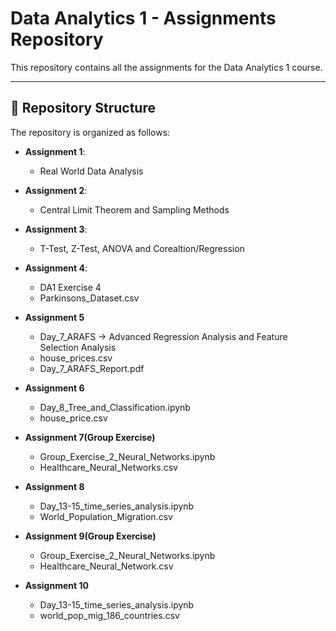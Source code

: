 # Data Analytics 1 - Assignments Repository
 
This repository contains all the assignments for the Data Analytics 1 course.

----------------------------------------

## 📂 Repository Structure

The repository is organized as follows:

- **Assignment 1**:
  - Real World Data Analysis

- **Assignment 2**:
  - Central Limit Theorem and Sampling Methods
  
- **Assignment 3**:
  - T-Test, Z-Test, ANOVA and Corealtion/Regression

- **Assignment 4**:
  - DA1 Exercise 4
  - Parkinsons_Dataset.csv

- **Assignment 5**
  - Day_7_ARAFS -> Advanced Regression Analysis and Feature Selection Analysis
  - house_prices.csv
  - Day_7_ARAFS_Report.pdf
     
- **Assignment 6**
  - Day_8_Tree_and_Classification.ipynb
  - house_price.csv

- **Assignment 7(Group Exercise)**
  - Group_Exercise_2_Neural_Networks.ipynb
  - Healthcare_Neural_Networks.csv
 
- **Assignment 8**
  - Day_13-15_time_series_analysis.ipynb
  - World_Population_Migration.csv

 - **Assignment 9(Group Exercise)**
   - Group_Exercise_2_Neural_Networks.ipynb
   - Healthcare_Neural_Network.csv

- **Assignment 10**
  - Day_13-15_time_series_analysis.ipynb
  - world_pop_mig_186_countries.csv
